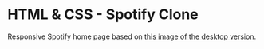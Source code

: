 
# HTML & CSS - Spotify Clone

Responsive Spotify home page based on [this image of the desktop version](https://res.cloudinary.com/ihwebdeb/image/upload/v1571085836/Ironhack/spotify-prototype_1x_ahk8ep.jpg).

